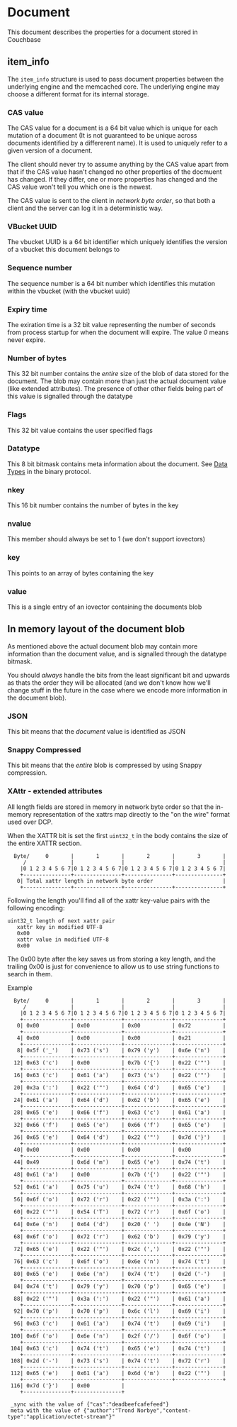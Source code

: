 # Document

This document describes the properties for a document stored in Couchbase

## item_info

The `item_info` structure is used to pass document properties between
the underlying engine and the memcached core. The underlying engine may
choose a different format for its internal storage.

### CAS value

The CAS value for a document is a 64 bit value which is unique for each
mutation of a document (It is not guaranteed to be unique across documents
identified by a differerent name). It is used to uniquely refer to a given
version of a document.

The client should never try to assume anything by the CAS value apart from
that if the CAS value hasn't changed no other properties of the docmuent
has changed. If they differ, one or more properties has changed and the
CAS value won't tell you which one is the newest.

The CAS value is sent to the client in *network byte order*, so that both
a client and the server can log it in a deterministic way.

### VBucket UUID

The vbucket UUID is a 64 bit identifier which uniquely identifies the version
of a vbucket this document belongs to

### Sequence number

The sequence number is a 64 bit number which identifies this mutation within
the vbucket (with the vbucket uuid)

### Expiry time

The exiration time is a 32 bit value representing the number of seconds from
process startup for when the document will expire. The value *0* means never
expire.

### Number of bytes

This 32 bit number contains the _entire_ size of the blob of data stored
for the document. The blob may contain more than just the actual document
value (like extended attributes). The presence of other other fields being
part of this value is signalled through the datatype

### Flags

This 32 bit value contains the user specified flags

### Datatype

This 8 bit bitmask contains meta information about the document. See
[Data Types](BinaryProtocol.md#data-types) in the binary protocol.

### nkey

This 16 bit number contains the number of bytes in the key

### nvalue

This member should always be set to 1 (we don't support iovectors)

### key

This points to an array of bytes containing the key

### value

This is a single entry of an iovector containing the documents blob

## In memory layout of the document blob

As mentioned above the actual document blob may contain more information
than the document value, and is signalled through the datatype bitmask.

You should _always_ handle the bits from the least significant bit and
upwards as thats the order they will be allocated (and we don't know how
we'll change stuff in the future in the case where we encode more information
in the document blob).

### JSON

This bit means that the _document_ value is identified as JSON

### Snappy Compressed

This bit means that the _entire_ blob is compressed by using Snappy
compression.

### XAttr - extended attributes

All length fields are stored in memory in network byte order so that
the in-memory representation of the xattrs map directly to the
"on the wire" format used over DCP.

When the XATTR bit is set the first `uint32_t` in the body contains the
size of the entire XATTR section.


      Byte/     0       |       1       |       2       |       3       |
         /              |               |               |               |
        |0 1 2 3 4 5 6 7|0 1 2 3 4 5 6 7|0 1 2 3 4 5 6 7|0 1 2 3 4 5 6 7|
        +---------------+---------------+---------------+---------------+
       0| Total xattr length in network byte order                      |
        +---------------+---------------+---------------+---------------+

Following the length you'll find all of the xattr key-value pairs with
the following encoding:

    uint32_t length of next xattr pair
       xattr key in modified UTF-8
       0x00
       xattr value in modified UTF-8
       0x00

The 0x00 byte after the key saves us from storing a key length,
and the trailing 0x00 is just for convenience to allow us to use
string functions to search in them.

Example

      Byte/     0       |       1       |       2       |       3       |
         /              |               |               |               |
        |0 1 2 3 4 5 6 7|0 1 2 3 4 5 6 7|0 1 2 3 4 5 6 7|0 1 2 3 4 5 6 7|
        +---------------+---------------+---------------+---------------+
       0| 0x00          | 0x00          | 0x00          | 0x72          |
        +---------------+---------------+---------------+---------------+
       4| 0x00          | 0x00          | 0x00          | 0x21          |
        +---------------+---------------+---------------+---------------+
       8| 0x5f ('_')    | 0x73 ('s')    | 0x79 ('y')    | 0x6e ('n')    |
        +---------------+---------------+---------------+---------------+
      12| 0x63 ('c')    | 0x00          | 0x7b ('{')    | 0x22 ('"')    |
        +---------------+---------------+---------------+---------------+
      16| 0x63 ('c')    | 0x61 ('a')    | 0x73 ('s')    | 0x22 ('"')    |
        +---------------+---------------+---------------+---------------+
      20| 0x3a (':')    | 0x22 ('"')    | 0x64 ('d')    | 0x65 ('e')    |
        +---------------+---------------+---------------+---------------+
      24| 0x61 ('a')    | 0x64 ('d')    | 0x62 ('b')    | 0x65 ('e')    |
        +---------------+---------------+---------------+---------------+
      28| 0x65 ('e')    | 0x66 ('f')    | 0x63 ('c')    | 0x61 ('a')    |
        +---------------+---------------+---------------+---------------+
      32| 0x66 ('f')    | 0x65 ('e')    | 0x66 ('f')    | 0x65 ('e')    |
        +---------------+---------------+---------------+---------------+
      36| 0x65 ('e')    | 0x64 ('d')    | 0x22 ('"')    | 0x7d ('}')    |
        +---------------+---------------+---------------+---------------+
      40| 0x00          | 0x00          | 0x00          | 0x00          |
        +---------------+---------------+---------------+---------------+
      44| 0x49          | 0x6d ('m')    | 0x65 ('e')    | 0x74 ('t')    |
        +---------------+---------------+---------------+---------------+
      48| 0x61 ('a')    | 0x00          | 0x7b ('{')    | 0x22 ('"')    |
        +---------------+---------------+---------------+---------------+
      52| 0x61 ('a')    | 0x75 ('u')    | 0x74 ('t')    | 0x68 ('h')    |
        +---------------+---------------+---------------+---------------+
      56| 0x6f ('o')    | 0x72 ('r')    | 0x22 ('"')    | 0x3a (':')    |
        +---------------+---------------+---------------+---------------+
      60| 0x22 ('"')    | 0x54 ('T')    | 0x72 ('r')    | 0x6f ('o')    |
        +---------------+---------------+---------------+---------------+
      64| 0x6e ('n')    | 0x64 ('d')    | 0x20 (' ')    | 0x4e ('N')    |
        +---------------+---------------+---------------+---------------+
      68| 0x6f ('o')    | 0x72 ('r')    | 0x62 ('b')    | 0x79 ('y')    |
        +---------------+---------------+---------------+---------------+
      72| 0x65 ('e')    | 0x22 ('"')    | 0x2c (',')    | 0x22 ('"')    |
        +---------------+---------------+---------------+---------------+
      76| 0x63 ('c')    | 0x6f ('o')    | 0x6e ('n')    | 0x74 ('t')    |
        +---------------+---------------+---------------+---------------+
      80| 0x65 ('e')    | 0x6e ('n')    | 0x74 ('t')    | 0x2d ('-')    |
        +---------------+---------------+---------------+---------------+
      84| 0x74 ('t')    | 0x79 ('y')    | 0x70 ('p')    | 0x65 ('e')    |
        +---------------+---------------+---------------+---------------+
      88| 0x22 ('"')    | 0x3a (':')    | 0x22 ('"')    | 0x61 ('a')    |
        +---------------+---------------+---------------+---------------+
      92| 0x70 ('p')    | 0x70 ('p')    | 0x6c ('l')    | 0x69 ('i')    |
        +---------------+---------------+---------------+---------------+
      96| 0x63 ('c')    | 0x61 ('a')    | 0x74 ('t')    | 0x69 ('i')    |
        +---------------+---------------+---------------+---------------+
     100| 0x6f ('o')    | 0x6e ('n')    | 0x2f ('/')    | 0x6f ('o')    |
        +---------------+---------------+---------------+---------------+
     104| 0x63 ('c')    | 0x74 ('t')    | 0x65 ('e')    | 0x74 ('t')    |
        +---------------+---------------+---------------+---------------+
     108| 0x2d ('-')    | 0x73 ('s')    | 0x74 ('t')    | 0x72 ('r')    |
        +---------------+---------------+---------------+---------------+
     112| 0x65 ('e')    | 0x61 ('a')    | 0x6d ('m')    | 0x22 ('"')    |
        +---------------+---------------+---------------+---------------+
     116| 0x7d ('}')    | 0x00          |
        +---------------+---------------+

     _sync with the value of {"cas":"deadbeefcafefeed"}
     meta with the value of {"author":"Trond Norbye","content-type":"application/octet-stream"}"
